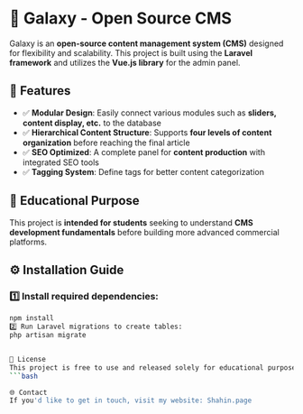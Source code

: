 # 🌟 Galaxy - Open Source CMS

Galaxy is an **open-source content management system (CMS)** designed for flexibility and scalability. This project is built using the **Laravel framework** and utilizes the **Vue.js library** for the admin panel.

## 🚀 Features
- ✅ **Modular Design**: Easily connect various modules such as **sliders, content display, etc.** to the database  
- ✅ **Hierarchical Content Structure**: Supports **four levels of content organization** before reaching the final article  
- ✅ **SEO Optimized**: A complete panel for **content production** with integrated SEO tools  
- ✅ **Tagging System**: Define tags for better content categorization  

## 🏫 Educational Purpose
This project is **intended for students** seeking to understand **CMS development fundamentals** before building more advanced commercial platforms.

## ⚙️ Installation Guide
### 1️⃣ Install required dependencies:
```bash
npm install
2️⃣ Run Laravel migrations to create tables:
php artisan migrate


📄 License
This project is free to use and released solely for educational purposes.
```bash

🌐 Contact
If you'd like to get in touch, visit my website: Shahin.page

